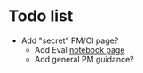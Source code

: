 # Todo list

- Add "secret" PM/CI page?
    - Add Eval [notebook page](?) 
    - Add general PM guidance?

